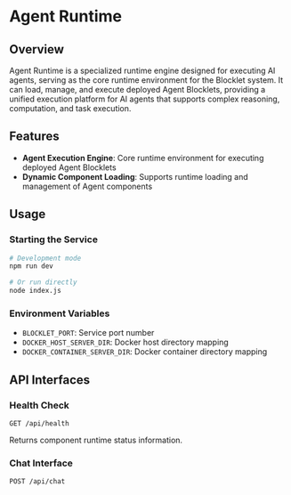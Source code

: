 # Agent Runtime

## Overview

Agent Runtime is a specialized runtime engine designed for executing AI agents, serving as the core runtime environment for the Blocklet system. It can load, manage, and execute deployed Agent Blocklets, providing a unified execution platform for AI agents that supports complex reasoning, computation, and task execution.

## Features

- **Agent Execution Engine**: Core runtime environment for executing deployed Agent Blocklets
- **Dynamic Component Loading**: Supports runtime loading and management of Agent components

## Usage

### Starting the Service

```bash
# Development mode
npm run dev

# Or run directly
node index.js
```

### Environment Variables

- `BLOCKLET_PORT`: Service port number
- `DOCKER_HOST_SERVER_DIR`: Docker host directory mapping
- `DOCKER_CONTAINER_SERVER_DIR`: Docker container directory mapping

## API Interfaces

### Health Check

```
GET /api/health
```

Returns component runtime status information.

### Chat Interface

```
POST /api/chat
```